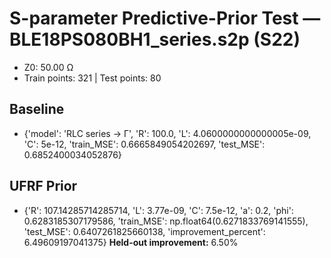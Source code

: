 # S-parameter Predictive-Prior Test — BLE18PS080BH1_series.s2p (S22)
- Z0: 50.00 Ω
- Train points: 321  |  Test points: 80

## Baseline
- {'model': 'RLC series -> Γ', 'R': 100.0, 'L': 4.0600000000000005e-09, 'C': 5e-12, 'train_MSE': 0.6665849054202697, 'test_MSE': 0.6852400034052876}

## UFRF Prior
- {'R': 107.14285714285714, 'L': 3.77e-09, 'C': 7.5e-12, 'a': 0.2, 'phi': 0.6283185307179586, 'train_MSE': np.float64(0.6271833769141555), 'test_MSE': 0.6407261825660138, 'improvement_percent': 6.49609197041375}
**Held-out improvement:** 6.50%
